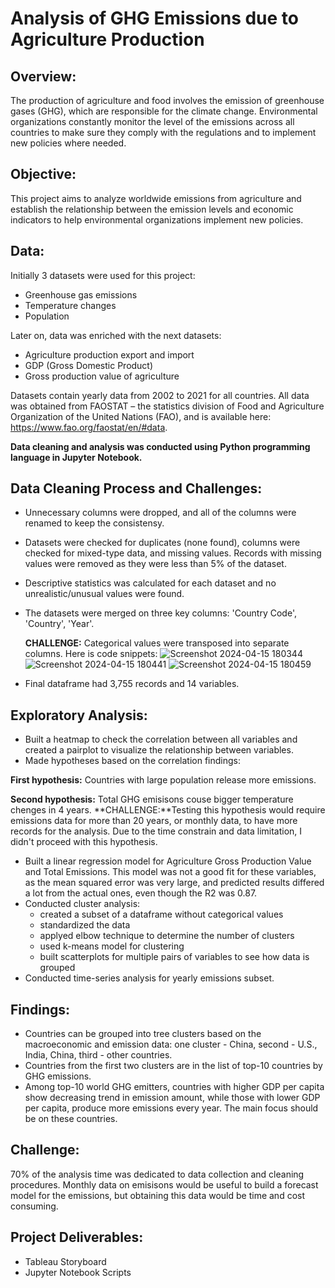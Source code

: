 # Analysis of GHG Emissions due to Agriculture Production

## Overview: 
The production of agriculture and food involves the emission of greenhouse gases (GHG), which are responsible for the climate change. Environmental organizations constantly monitor the level of the emissions across all countries to make sure they comply with the regulations and to implement new policies where needed.

## Objective:
This project aims to analyze worldwide emissions from agriculture and establish the relationship between the emission levels and economic indicators to help environmental organizations implement new policies.

## Data: 
Initially 3 datasets were used for this project:
- Greenhouse gas emissions
- Temperature changes
- Population

Later on, data was enriched with the next datasets:
- Agriculture production export and import
- GDP (Gross Domestic Product)
- Gross production value of agriculture

Datasets contain yearly data from 2002 to 2021 for all countries.
All data was obtained from FAOSTAT – the statistics division of Food and Agriculture Organization of the United Nations (FAO), and is available here: https://www.fao.org/faostat/en/#data.

**Data cleaning and analysis was conducted using Python programming language in Jupyter Notebook.**

## Data Cleaning Process and Challenges:
- Unnecessary columns were dropped, and all of the columns were renamed to keep the consistensy.
- Datasets were checked for duplicates (none found), columns were checked for mixed-type data, and missing values. Records with missing values were removed as they were less than 5% of the dataset.
- Descriptive statistics was calculated for each dataset and no unrealistic/unusual values were found.
- The datasets were merged on three key columns: 'Country Code', 'Country', 'Year'. 

  **CHALLENGE:** Categorical values were transposed into separate columns. Here is code snippets:
![Screenshot 2024-04-15 180344](https://github.com/marta-kolesnyk/ghg-emissions-analysis/assets/152204235/acd36e7d-f4f1-4c42-94b0-b9e0a4b6746d)
![Screenshot 2024-04-15 180441](https://github.com/marta-kolesnyk/ghg-emissions-analysis/assets/152204235/3ab489b7-22dd-4ed1-a0d6-69cc6f37fa79)
![Screenshot 2024-04-15 180459](https://github.com/marta-kolesnyk/ghg-emissions-analysis/assets/152204235/9df18173-2036-4529-b4dc-a8e15917f6cb)

- Final dataframe had 3,755 records and 14 variables.

## Exploratory Analysis:
- Built a heatmap to check the correlation between all variables and created a pairplot to visualize the relationship between variables.
- Made hypotheses based on the correlation findings:

**First hypothesis:** Countries with large population release more emissions.

**Second hypothesis:** Total GHG emisisons couse bigger temperature chenges in 4 years.
**CHALLENGE:**Testing this hypothesis would require emissions data for more than 20 years, or monthly data, to have more records for the analysis. Due to the time constrain and data limitation, I didn't proceed with this hypothesis.

- Built a linear regression model for Agriculture Gross Production Value and Total Emissions. This model was not a good fit for these variables, as the mean squared error was very large, and predicted results differed a lot from the actual ones, even though the R2 was 0.87.
- Conducted cluster analysis:
  - created a subset of a dataframe without categorical values
  - standardized the data
  - applyed elbow technique to determine the number of clusters
  - used k-means model for clustering
  - built scatterplots for multiple pairs of variables to see how data is grouped
- Conducted time-series analysis for yearly emissions subset.

## Findings:
- Countries can be grouped into tree clusters based on the macroeconomic and emission data: one cluster - China, second - U.S., India, China, third - other countries.
- Countries from the first two clusters are in the list of top-10 countries by GHG emissions.
- Among top-10 world GHG emitters, countries with higher GDP per capita show decreasing trend in emission amount, while those with lower GDP per capita, produce more emissions every year. The main focus should be on these countries.

## Challenge:
70% of the analysis time was dedicated to data collection and cleaning procedures. Monthly data on emisisons would be useful to build a forecast model for the emissions, but obtaining this data would be time and cost consuming.

## Project Deliverables:
- Tableau Storyboard
- Jupyter Notebook Scripts
